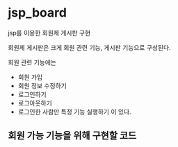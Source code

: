 # jsp_board
jsp를 이용한 회원제 게시판 구현

회원제 게시판은 크게 회원 관련 기능, 게시판 기능으로 구성된다.

회원 관련 기능에는
- 회원 가입
- 회원 정보 수정하기
- 로그인하기
- 로그아웃하기
- 로그인한 사람만 특정 기능 실행하기
이 있다.

회원 가능 기능을 위해 구현할 코드
- 
